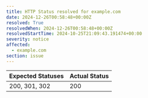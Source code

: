 ```yaml
---
title: HTTP Status resolved for example.com
date: 2024-12-26T00:58:48+00:00Z
resolved: True
resolvedWhen: 2024-12-26T00:58:48+00:00Z
resolvedStartTime: 2024-10-25T21:09:43.191474+00:00
severity: notice
affected:
  - example.com
section: issue
---
```


| Expected Statuses | Actual Status  |
|-------------------|----------------|
| 200, 301, 302 | 200 |
